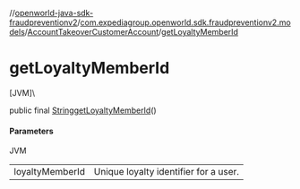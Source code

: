//[openworld-java-sdk-fraudpreventionv2](../../../index.md)/[com.expediagroup.openworld.sdk.fraudpreventionv2.models](../index.md)/[AccountTakeoverCustomerAccount](index.md)/[getLoyaltyMemberId](get-loyalty-member-id.md)

# getLoyaltyMemberId

[JVM]\

public final [String](https://docs.oracle.com/javase/8/docs/api/java/lang/String.html)[getLoyaltyMemberId](get-loyalty-member-id.md)()

#### Parameters

JVM

| | |
|---|---|
| loyaltyMemberId | Unique loyalty identifier for a user. |
